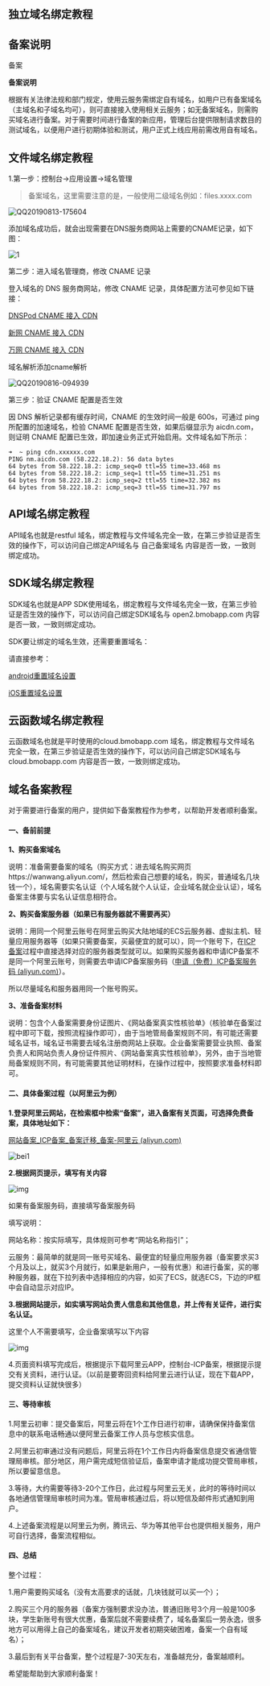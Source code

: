 ## 独立域名绑定教程



## 备案说明

备案

**备案说明**

根据有关法律法规和部门规定，使用云服务需绑定自有域名，如用户已有备案域名（主域名和子域名均可），则可直接接入使用相关云服务；如无备案域名，则需购买域名进行备案。对于需要时间进行备案的新应用，管理后台提供限制请求数目的测试域名，以便用户进行初期体验和测试，用户正式上线应用前需改用自有域名。

 



 



## 文件域名绑定教程



1.第一步：控制台->应用设置->域名管理

>  备案域名，这里需要注意的是，一般使用二级域名例如：files.xxxx.com

![QQ20190813-175604](./QQ20190813-175604.png)


添加域名成功后，就会出现需要在DNS服务商网站上需要的CNAME记录，如下图：

![1](./1.png)

第二步：进入域名管理商，修改 CNAME 记录

登入域名的 DNS 服务商网站，修改 CNAME 记录，具体配置方法可参见如下链接：

[DNSPod CNAME 接入 CDN](https://support.dnspod.cn/Kb/showarticle/tsid/32/?spm=5176.doc27112.2.16.GAMn1f)

[新网 CNAME 接入 CDN](http://www.xinnet.com/service/cjwt/domain/guanli/1164.html?spm=5176.doc27112.2.17.GAMn1f)

[万网 CNAME 接入 CDN](https://help.aliyun.com/document_detail/29725.html?spm=5176.doc27112.2.15.jhFGwZ)



域名解析添加cname解析

![QQ20190816-094939](./QQ20190816-094939.png)



第三步：验证 CNAME 配置是否生效

因 DNS 解析记录都有缓存时间，CNAME 的生效时间一般是 600s，可通过 ping 所配置的加速域名，检验 CNAME 配置是否生效，如果后缀显示为 aicdn.com，则证明 CNAME 配置已生效，即加速业务正式开始启用。文件域名如下所示：

```
➜  ~ ping cdn.xxxxxx.com
PING nm.aicdn.com (58.222.18.2): 56 data bytes
64 bytes from 58.222.18.2: icmp_seq=0 ttl=55 time=33.468 ms
64 bytes from 58.222.18.2: icmp_seq=1 ttl=55 time=31.251 ms
64 bytes from 58.222.18.2: icmp_seq=2 ttl=55 time=32.382 ms
64 bytes from 58.222.18.2: icmp_seq=3 ttl=55 time=31.797 ms
```



## API域名绑定教程

API域名也就是restful 域名，绑定教程与文件域名完全一致，在第三步验证是否生效的操作下，可以访问自己绑定API域名与 自己备案域名 内容是否一致，一致则绑定成功。



## SDK域名绑定教程

SDK域名也就是APP SDK使用域名，绑定教程与文件域名完全一致，在第三步验证是否生效的操作下，可以访问自己绑定SDK域名与 open2.bmobapp.com 内容是否一致，一致则绑定成功。

SDK要让绑定的域名生效，还需要重置域名：

请直接参考：

[android重置域名设置](http://doc.bmobapp.com/data/android/develop_doc/#_71)

[iOS重置域名设置](http://doc.bmobapp.com/data/ios/develop_doc/#_5)

## 云函数域名绑定教程

云函数域名也就是平时使用的cloud.bmobapp.com 域名，绑定教程与文件域名完全一致，在第三步验证是否生效的操作下，可以访问自己绑定SDK域名与 cloud.bmobapp.com 内容是否一致，一致则绑定成功。









##  域名备案教程

对于需要进行备案的用户，提供如下备案教程作为参考，以帮助开发者顺利备案。

#### **一、备前前提**

**1、购买备案域名**

说明：准备需要备案的域名（购买方式：进去域名购买网页https://wanwang.aliyun.com/，然后检索自己想要的域名，购买，普通域名几块钱一个），域名需要实名认证（个人域名就个人认证，企业域名就企业认证），域名备案主体要与实名认证信息相符合。

**2、购买备案服务器（如果已有服务器就不需要再买）**

说明：用同一个阿里云账号在阿里云购买大陆地域的ECS云服务器、虚拟主机、轻量应用服务器等（如果只需要备案，买最便宜的就可以），同一个账号下，在[ICP备案](http://beian.aliyun.com/)过程中直接选择对应的服务器类型就可以。如果购买服务器和申请ICP备案不是同一个阿里云账号，则需要去申请ICP备案服务码（[申请（免费）ICP备案服务码 (aliyun.com)](https://help.aliyun.com/document_detail/36938.html?spm=5176.21213303.J_6704733920.11.639853c9S5A0vq&scm=20140722.ID_qacard@@gtsqa@@29161.P_180.MO_1342-ST_6739-V_1-ID_qacard@@gtsqa@@29161-OR_rec-RL_阿里云备案服务号申请方法及说明)）。

所以尽量域名和服务器用同一个账号购买。

**3、准备备案材料**

说明：包含个人备案需要身份证图片、《网站备案真实性核验单》（核验单在备案过程中即可下载，按照流程操作即可），由于当地管局备案规则不同，有可能还需要域名证书，域名证书需要去域名注册商网站上获取。企业备案需要营业执照、备案负责人和网站负责人身份证件照片、《网站备案真实性核验单》，另外，由于当地管局备案规则不同，有可能需要其他证明材料，在操作过程中，按照要求准备材料即可。





#### **二、具体备案过程（以阿里云为例）**

**1.登录阿里云网站，在检索框中检索“备案”，进入备案有关页面，可选择免费备案，具体地址如下：**

[网站备案_ICP备案_备案迁移_备案-阿里云 (aliyun.com)](https://beian.aliyun.com/?spm=5176.21213303.J_6704733920.7.4f7653c9clDIkF&scm=20140722.S_product%40%40云产品%40%40999996._.ID_product%40%40云产品%40%40999996-RL_备案-LOC_main-OR_ser-V_2-RK_rerank-P0_0)



![bei1](./clip_image001.png)



**2.根据网页提示，填写有关内容**

![img](./clip_image002.png)

如果有备案服务码，直接填写备案服务码



填写说明：

网站名称：按实际填写，具体规则可参考“网站名称指引”；

云服务：最简单的就是同一账号买域名、最便宜的轻量应用服务器（备案要求买3个月及以上，就买3个月就行，如果是新用户，一般有优惠）和进行备案，买的哪种服务器，就在下拉列表中选择相应的内容，如买了ECS，就选ECS，下边的IP框中会自动显示对应IP。



**3.根据网站提示，如实填写网站负责人信息和其他信息，并上传有关证件，进行实名认证。**

这里个人不需要填写，企业备案填写以下内容

![img](./clip_image003.png)

 

4.页面资料填写完成后，根据提示下载阿里云APP，控制台-ICP备案，根据提示提交有关资料，进行认证。（以前是要寄回资料给阿里云进行认证，现在下载APP，提交资料认证就快很多）  

 



#### **三、等待审核**

1.阿里云初审：提交备案后，阿里云将在1个工作日进行初审，请确保保持备案信息中的联系电话畅通以便阿里云备案工作人员与您核实信息。

2.阿里云初审通过没有问题后，阿里云将在1个工作日内将备案信息提交省通信管理局审核。部分地区，用户需完成短信验证后，备案申请才能成功提交管局审核，所以要留意信息。

3.等待，大约需要等待3-20个工作日，此过程与阿里云无关，此时的等待时间以各地通信管理局审核时间为准。管局审核通过后，将以短信及邮件形式通知到用户。

4.上述备案流程是以阿里云为例，腾讯云、华为等其他平台也提供相关服务，用户可自行选择，备案流程相似。    

 



 



#### **四、总结**

整个过程：

1.用户需要购买域名（没有太高要求的话就，几块钱就可以买一个）；

2.购买三个月的服务器（备案方强制要求没办法，普通旧账号3个月一般是100多块，学生新账号有很大优惠，备案后就不需要续费了，域名备案后一劳永逸，很多地方可以用得上自己的备案域名，建议开发者初期突破困难，备案一个自有域名）；

3.最后到有关平台备案，整个过程是7-30天左右，准备越充分，备案越顺利。

希望能帮助到大家顺利备案！

 

 